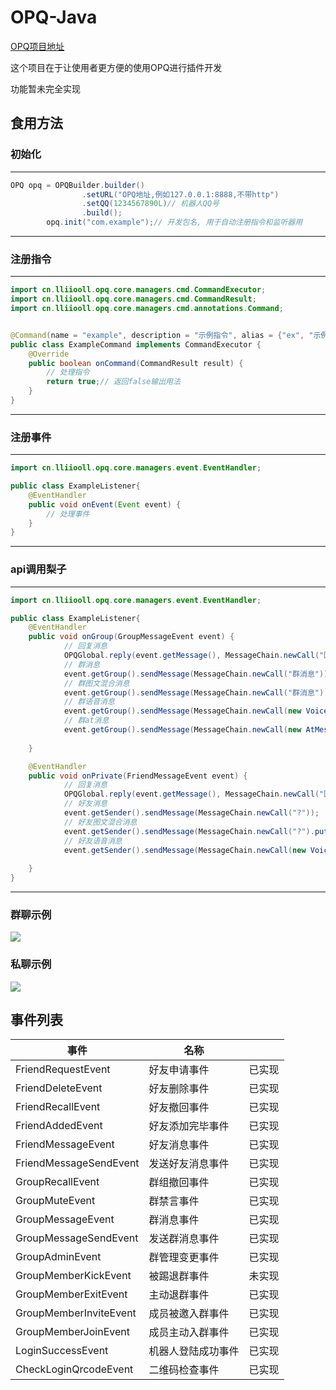 # OPQ-Java

[OPQ项目地址](https://github.com/OPQBOT/OPQ/)


这个项目在于让使用者更方便的使用OPQ进行插件开发

功能暂未完全实现


## 食用方法

### 初始化
---
```Java
OPQ opq = OPQBuilder.builder()
                .setURL("OPQ地址,例如127.0.0.1:8888,不带http")
                .setQQ(1234567890L)// 机器人QQ号
                .build();
        opq.init("com.example");// 开发包名, 用于自动注册指令和监听器用
```
---
### 注册指令
---
```Java
import cn.lliiooll.opq.core.managers.cmd.CommandExecutor;
import cn.lliiooll.opq.core.managers.cmd.CommandResult;
import cn.lliiooll.opq.core.managers.cmd.annotations.Command;


@Command(name = "example", description = "示例指令", alias = {"ex", "示例"}, usage = "示例")
public class ExampleCommand implements CommandExecutor {
    @Override
    public boolean onCommand(CommandResult result) {
		// 处理指令
        return true;// 返回false输出用法
    }
}
```
---
### 注册事件
---
```Java
import cn.lliiooll.opq.core.managers.event.EventHandler;

public class ExampleListener{
    @EventHandler
    public void onEvent(Event event) {
        // 处理事件
    }
}
```
---

### api调用梨子
---
```Java
import cn.lliiooll.opq.core.managers.event.EventHandler;

public class ExampleListener{
    @EventHandler
    public void onGroup(GroupMessageEvent event) {
            // 回复消息
            OPQGlobal.reply(event.getMessage(), MessageChain.newCall("回复消息"));
            // 群消息
            event.getGroup().sendMessage(MessageChain.newCall("群消息"));
            // 群图文混合消息
            event.getGroup().sendMessage(MessageChain.newCall("群消息").put(new PicMessage("https://dss3.bdstatic.com/70cFv8Sh_Q1YnxGkpoWK1HF6hhy/it/u=2534506313,1688529724&fm=26&gp=0.jpg")));
            // 群语音消息
            event.getGroup().sendMessage(MessageChain.newCall(new VoiceMessage("http://d.s2.lliiooll.cn:88/test.amr")));
            // 群at消息
            event.getGroup().sendMessage(MessageChain.newCall(new AtMessage(new Long[]{123456L})));
        
    }

    @EventHandler
    public void onPrivate(FriendMessageEvent event) {
            // 回复消息
            OPQGlobal.reply(event.getMessage(), MessageChain.newCall("回复消息"));
            // 好友消息
            event.getSender().sendMessage(MessageChain.newCall("?"));
            // 好友图文混合消息
            event.getSender().sendMessage(MessageChain.newCall("?").put(new PicMessage("https://dss3.bdstatic.com/70cFv8Sh_Q1YnxGkpoWK1HF6hhy/it/u=2534506313,1688529724&fm=26&gp=0.jpg")));
            // 好友语音消息
            event.getSender().sendMessage(MessageChain.newCall(new VoiceMessage("http://d.s2.lliiooll.cn:88/test.amr")));
        
    }
}
```
---
### 群聊示例
![](https://ftp.bmp.ovh/imgs/2020/08/38902d27e4fb8905.png)
### 私聊示例
![](https://ftp.bmp.ovh/imgs/2020/08/f3f3068bea599ebb.jpg)

## 事件列表
| 事件                   | 名称                 |         |
| ---------              | -----                |-----:   |
| FriendRequestEvent     | 好友申请事件         |  已实现 |
| FriendDeleteEvent      | 好友删除事件         |  已实现 |
| FriendRecallEvent      | 好友撤回事件         |  已实现 |
| FriendAddedEvent       | 好友添加完毕事件     |  已实现 |
| FriendMessageEvent     | 好友消息事件         |  已实现 |
| FriendMessageSendEvent | 发送好友消息事件     |  已实现 |
| GroupRecallEvent       | 群组撤回事件         |  已实现 |
| GroupMuteEvent         | 群禁言事件           |  已实现 |
| GroupMessageEvent      | 群消息事件           |  已实现 |
| GroupMessageSendEvent  | 发送群消息事件       |  已实现 |
| GroupAdminEvent        | 群管理变更事件       |  已实现 |
| GroupMemberKickEvent   | 被踢退群事件         |  未实现 |
| GroupMemberExitEvent   | 主动退群事件         |  已实现 |
| GroupMemberInviteEvent | 成员被邀入群事件     |  已实现 |
| GroupMemberJoinEvent   | 成员主动入群事件     |  已实现 |
| LoginSuccessEvent      | 机器人登陆成功事件   |  已实现 |
| CheckLoginQrcodeEvent  | 二维码检查事件       |  已实现 |
